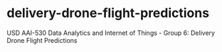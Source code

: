 # delivery-drone-flight-predictions
USD AAI-530 Data Analytics and Internet of Things - Group 6: Delivery Drone Flight Predictions
